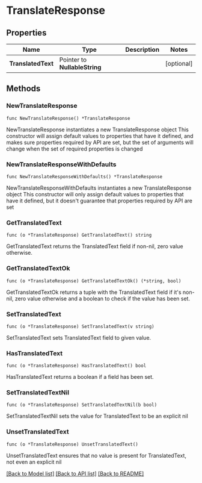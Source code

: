 # TranslateResponse

## Properties

Name | Type | Description | Notes
------------ | ------------- | ------------- | -------------
**TranslatedText** | Pointer to **NullableString** |  | [optional] 

## Methods

### NewTranslateResponse

`func NewTranslateResponse() *TranslateResponse`

NewTranslateResponse instantiates a new TranslateResponse object
This constructor will assign default values to properties that have it defined,
and makes sure properties required by API are set, but the set of arguments
will change when the set of required properties is changed

### NewTranslateResponseWithDefaults

`func NewTranslateResponseWithDefaults() *TranslateResponse`

NewTranslateResponseWithDefaults instantiates a new TranslateResponse object
This constructor will only assign default values to properties that have it defined,
but it doesn't guarantee that properties required by API are set

### GetTranslatedText

`func (o *TranslateResponse) GetTranslatedText() string`

GetTranslatedText returns the TranslatedText field if non-nil, zero value otherwise.

### GetTranslatedTextOk

`func (o *TranslateResponse) GetTranslatedTextOk() (*string, bool)`

GetTranslatedTextOk returns a tuple with the TranslatedText field if it's non-nil, zero value otherwise
and a boolean to check if the value has been set.

### SetTranslatedText

`func (o *TranslateResponse) SetTranslatedText(v string)`

SetTranslatedText sets TranslatedText field to given value.

### HasTranslatedText

`func (o *TranslateResponse) HasTranslatedText() bool`

HasTranslatedText returns a boolean if a field has been set.

### SetTranslatedTextNil

`func (o *TranslateResponse) SetTranslatedTextNil(b bool)`

 SetTranslatedTextNil sets the value for TranslatedText to be an explicit nil

### UnsetTranslatedText
`func (o *TranslateResponse) UnsetTranslatedText()`

UnsetTranslatedText ensures that no value is present for TranslatedText, not even an explicit nil

[[Back to Model list]](../README.md#documentation-for-models) [[Back to API list]](../README.md#documentation-for-api-endpoints) [[Back to README]](../README.md)


